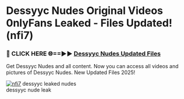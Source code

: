 # Dessyyc Nudes Original Videos 0nlyFans Leaked - Files Updated! (nfi7)

<h3>🔴 CLICK HERE 🌐==►► <a href="https://tinyurl.com/yc6ubb5a" rel="nofollow">Dessyyc Nudes Updated Files</a></h3>

Get Dessyyc Nudes and all content. Now you can access all videos and pictures of Dessyyc Nudes. New Updated Files 2025!

[![nfi7](https://i.imgur.com/7eu0CRL.gif)](https://tinyurl.com/yc6ubb5a)
dessyyc leaked nudes<br>
dessyyc nude leak